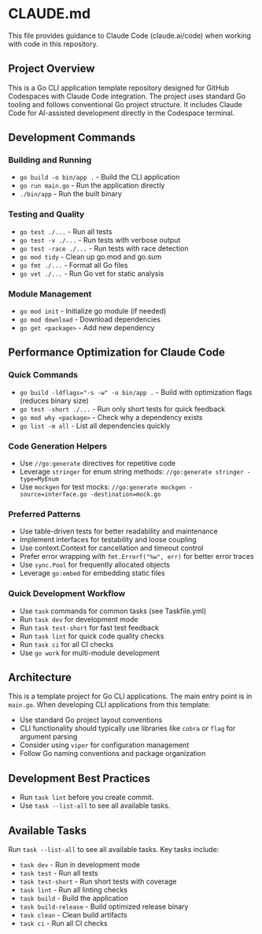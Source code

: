 # CLAUDE.md

This file provides guidance to Claude Code (claude.ai/code) when working with code in this repository.

## Project Overview

This is a Go CLI application template repository designed for GitHub Codespaces with Claude Code integration. The project uses standard Go tooling and follows conventional Go project structure. It includes Claude Code for AI-assisted development directly in the Codespace terminal.

## Development Commands

### Building and Running
- `go build -o bin/app .` - Build the CLI application
- `go run main.go` - Run the application directly
- `./bin/app` - Run the built binary

### Testing and Quality
- `go test ./...` - Run all tests
- `go test -v ./...` - Run tests with verbose output
- `go test -race ./...` - Run tests with race detection
- `go mod tidy` - Clean up go.mod and go.sum
- `go fmt ./...` - Format all Go files
- `go vet ./...` - Run Go vet for static analysis

### Module Management
- `go mod init` - Initialize go module (if needed)
- `go mod download` - Download dependencies
- `go get <package>` - Add new dependency

## Performance Optimization for Claude Code

### Quick Commands
- `go build -ldflags="-s -w" -o bin/app .` - Build with optimization flags (reduces binary size)
- `go test -short ./...` - Run only short tests for quick feedback
- `go mod why <package>` - Check why a dependency exists
- `go list -m all` - List all dependencies quickly

### Code Generation Helpers
- Use `//go:generate` directives for repetitive code
- Leverage `stringer` for enum string methods: `//go:generate stringer -type=MyEnum`
- Use `mockgen` for test mocks: `//go:generate mockgen -source=interface.go -destination=mock.go`

### Preferred Patterns
- Use table-driven tests for better readability and maintenance
- Implement interfaces for testability and loose coupling
- Use context.Context for cancellation and timeout control
- Prefer error wrapping with `fmt.Errorf("%w", err)` for better error traces
- Use `sync.Pool` for frequently allocated objects
- Leverage `go:embed` for embedding static files

### Quick Development Workflow
- Use `task` commands for common tasks (see Taskfile.yml)
- Run `task dev` for development mode
- Run `task test-short` for fast test feedback
- Run `task lint` for quick code quality checks
- Run `task ci` for all CI checks
- Use `go work` for multi-module development

## Architecture

This is a template project for Go CLI applications. The main entry point is in `main.go`. When developing CLI applications from this template:

- Use standard Go project layout conventions
- CLI functionality should typically use libraries like `cobra` or `flag` for argument parsing
- Consider using `viper` for configuration management
- Follow Go naming conventions and package organization

## Development Best Practices
- Run `task lint` before you create commit.
- Use `task --list-all` to see all available tasks.

## Available Tasks
Run `task --list-all` to see all available tasks. Key tasks include:
- `task dev` - Run in development mode
- `task test` - Run all tests
- `task test-short` - Run short tests with coverage
- `task lint` - Run all linting checks
- `task build` - Build the application
- `task build-release` - Build optimized release binary
- `task clean` - Clean build artifacts
- `task ci` - Run all CI checks